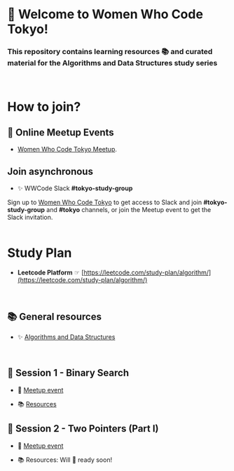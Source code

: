 # 👋 Welcome to Women Who Code Tokyo!

### This repository contains learning resources 📚 and curated material for the **Algorithms and Data Structures** study series
<br />

# How to join?

## 📅 Online Meetup Events
* [Women Who Code Tokyo Meetup](https://www.meetup.com/Women-Who-Code-Tokyo).

## Join asynchronous

* ✨ WWCode Slack **#tokyo-study-group**

Sign up to [Women Who Code Tokyo](https://www.womenwhocode.com/tokyo/join) to get access to Slack and join **#tokyo-study-group** and **#tokyo** channels, or join the Meetup event to get the Slack invitation.
<br />
<br />

# Study Plan

* **Leetcode Platform** ☞ 
[https://leetcode.com/study-plan/algorithm/](https://leetcode.com/study-plan/algorithm/)
<br />

## 📚 General resources

* ✨ [Algorithms and Data Structures](algorithms-dt.md)

<br />

## 📌 Session 1 - Binary Search

* 📅 [Meetup event](https://www.meetup.com/women-who-code-tokyo/events/293242540/) 

* 📚 [Resources](binary-search.md)

## 📌 Session 2 - Two Pointers (Part I)

* 📅 [Meetup event](https://www.meetup.com/women-who-code-tokyo/events/293759417/) 

* 📚 Resources: Will 🐝 ready soon! 
